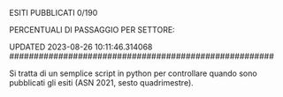 ESITI PUBBLICATI 0/190 

PERCENTUALI DI PASSAGGIO PER SETTORE:

UPDATED 2023-08-26 10:11:46.314068
###################################################### 

Si tratta di un semplice script in python per controllare quando sono pubblicati gli esiti (ASN 2021, sesto quadrimestre).

